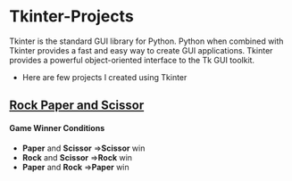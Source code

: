 # Tkinter-Projects
Tkinter is the standard GUI library for Python. Python when combined with Tkinter provides a fast and easy way to create GUI applications. Tkinter provides a powerful object-oriented interface to the Tk GUI toolkit.
* Here are few projects I created using Tkinter

## [Rock Paper and Scissor](https://github.com/SakshiKhandare/Tkinter-Projects/tree/master/Rock_Paper_Scissor)
#### Game Winner Conditions
* **Paper** and **Scissor** =>**Scissor** win
* **Rock** and **Scissor** =>**Rock** win
* **Paper** and **Rock** =>**Paper** win
